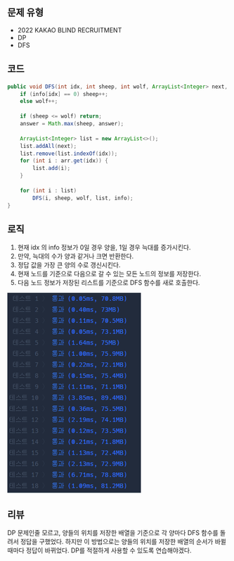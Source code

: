 ## 문제 유형
- 2022 KAKAO BLIND RECRUITMENT
- DP
- DFS

## 코드
```java
public void DFS(int idx, int sheep, int wolf, ArrayList<Integer> next, int[] info) {
    if (info[idx] == 0) sheep++;
    else wolf++;

    if (sheep <= wolf) return;
    answer = Math.max(sheep, answer);

    ArrayList<Integer> list = new ArrayList<>();
    list.addAll(next);
    list.remove(list.indexOf(idx));
    for (int i : arr.get(idx)) {
        list.add(i);
    }

    for (int i : list)
        DFS(i, sheep, wolf, list, info);
}
```

## 로직
1. 현재 idx 의 info 정보가 0일 경우 양을, 1일 경우 늑대를 증가시킨다.
2. 만약, 늑대의 수가 양과 같거나 크면 반환한다.
3. 정답 값을 가장 큰 양의 수로 갱신시킨다.
4. 현재 노드를 기준으로 다음으로 갈 수 있는 모든 노드의 정보를 저장한다.
5. 다음 노드 정보가 저장된 리스트를 기준으로 DFS 함수를 새로 호출한다.

![img.png](img.png)

## 리뷰
DP 문제인줄 모르고, 양들의 위치를 저장한 배열을 기준으로 각 양마다 DFS 함수를 돌려서 정답을 구했었다.
하지만 이 방법으로는 양들의 위치를 저장한 배열의 순서가 바뀔 때마다 정답이 바뀌었다.
DP를 적절하게 사용할 수 있도록 연습해야겠다.